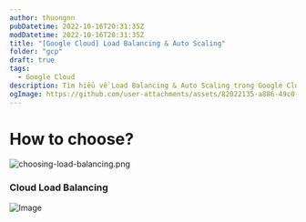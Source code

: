 ```yaml
---
author: thuongnn
pubDatetime: 2022-10-16T20:31:35Z
modDatetime: 2022-10-16T20:31:35Z
title: "[Google Cloud] Load Balancing & Auto Scaling"
folder: "gcp"
draft: true
tags:
  - Google Cloud
description: Tìm hiểu về Load Balancing & Auto Scaling trong Google Cloud.
ogImage: https://github.com/user-attachments/assets/82022135-a886-49c0-8a86-b5ce92bf0e78
---
```


# How to choose?

![choosing-load-balancing.png](https://github.com/user-attachments/assets/82022135-a886-49c0-8a86-b5ce92bf0e78)

### Cloud Load Balancing

![Image](https://github.com/user-attachments/assets/a9d98e96-3ffd-4709-bcbe-86a36f5a4ba2)
